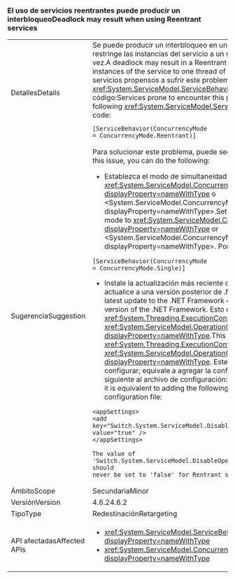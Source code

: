 ### <a name="deadlock-may-result-when-using-reentrant-services"></a><span data-ttu-id="17f55-101">El uso de servicios reentrantes puede producir un interbloqueo</span><span class="sxs-lookup"><span data-stu-id="17f55-101">Deadlock may result when using Reentrant services</span></span>

|   |   |
|---|---|
|<span data-ttu-id="17f55-102">Detalles</span><span class="sxs-lookup"><span data-stu-id="17f55-102">Details</span></span>|<span data-ttu-id="17f55-103">Se puede producir un interbloqueo en un servicio reentrante, lo que restringe las instancias del servicio a un subproceso de ejecución a la vez.</span><span class="sxs-lookup"><span data-stu-id="17f55-103">A deadlock may result in a Reentrant service, which restricts instances of the service to one thread of execution at a time.</span></span> <span data-ttu-id="17f55-104">Los servicios propensos a sufrir este problema tendrán el atributo <xref:System.ServiceModel.ServiceBehaviorAttribute> siguiente en su código:</span><span class="sxs-lookup"><span data-stu-id="17f55-104">Services prone to encounter this problem will have the following <xref:System.ServiceModel.ServiceBehaviorAttribute> in their code:</span></span><pre><code class="language-csharp">[ServiceBehavior(ConcurrencyMode = ConcurrencyMode.Reentrant)]&#13;&#10;</code></pre>|
|<span data-ttu-id="17f55-105">Sugerencia</span><span class="sxs-lookup"><span data-stu-id="17f55-105">Suggestion</span></span>|<span data-ttu-id="17f55-106">Para solucionar este problema, puede seguir estos pasos:</span><span class="sxs-lookup"><span data-stu-id="17f55-106">To address this issue, you can do the following:</span></span><ul><li><span data-ttu-id="17f55-107">Establezca el modo de simultaneidad del servicio en <xref:System.ServiceModel.ConcurrencyMode.Single?displayProperty=nameWithType> o &lt;System.ServiceModel.ConcurrencyMode.Multiple?displayProperty=nameWithType&gt;.</span><span class="sxs-lookup"><span data-stu-id="17f55-107">Set the service's concurrency mode to <xref:System.ServiceModel.ConcurrencyMode.Single?displayProperty=nameWithType> or &lt;System.ServiceModel.ConcurrencyMode.Multiple?displayProperty=nameWithType&gt;.</span></span> <span data-ttu-id="17f55-108">Por ejemplo:</span><span class="sxs-lookup"><span data-stu-id="17f55-108">For example:</span></span></li></ul><pre><code class="language-csharp">[ServiceBehavior(ConcurrencyMode = ConcurrencyMode.Single)]&#13;&#10;</code></pre><ul><li><span data-ttu-id="17f55-109">Instale la actualización más reciente de .NET Framework 4.6.2 o actualice a una versión posterior de .NET Framework.</span><span class="sxs-lookup"><span data-stu-id="17f55-109">Install the latest update to the .NET Framework 4.6.2, or upgrade to a later version of the .NET Framework.</span></span> <span data-ttu-id="17f55-110">Esto deshabilita el flujo de <xref:System.Threading.ExecutionContext> en <xref:System.ServiceModel.OperationContext.Current?displayProperty=nameWithType>.</span><span class="sxs-lookup"><span data-stu-id="17f55-110">This disables the flow of the <xref:System.Threading.ExecutionContext> in <xref:System.ServiceModel.OperationContext.Current?displayProperty=nameWithType>.</span></span> <span data-ttu-id="17f55-111">Este comportamiento se puede configurar; equivale a agregar la configuración de aplicación siguiente al archivo de configuración:</span><span class="sxs-lookup"><span data-stu-id="17f55-111">This behavior is configurable; it is equivalent to adding the following app setting to your configuration file:</span></span></li></ul><pre><code class="language-xml">&lt;appSettings&gt;&#13;&#10;&lt;add key=&quot;Switch.System.ServiceModel.DisableOperationContextAsyncFlow&quot; value=&quot;true&quot; /&gt;&#13;&#10;&lt;/appSettings&gt;&#13;&#10;&#13;&#10;The value of &#39;Switch.System.ServiceModel.DisableOperationContextAsyncFlow&#39; should never be set to &#39;false&#39; for Rentrant services.&#13;&#10;</code></pre>|
|<span data-ttu-id="17f55-112">Ámbito</span><span class="sxs-lookup"><span data-stu-id="17f55-112">Scope</span></span>|<span data-ttu-id="17f55-113">Secundaria</span><span class="sxs-lookup"><span data-stu-id="17f55-113">Minor</span></span>|
|<span data-ttu-id="17f55-114">Versión</span><span class="sxs-lookup"><span data-stu-id="17f55-114">Version</span></span>|<span data-ttu-id="17f55-115">4.6.2</span><span class="sxs-lookup"><span data-stu-id="17f55-115">4.6.2</span></span>|
|<span data-ttu-id="17f55-116">Tipo</span><span class="sxs-lookup"><span data-stu-id="17f55-116">Type</span></span>|<span data-ttu-id="17f55-117">Redestinación</span><span class="sxs-lookup"><span data-stu-id="17f55-117">Retargeting</span></span>|
|<span data-ttu-id="17f55-118">API afectadas</span><span class="sxs-lookup"><span data-stu-id="17f55-118">Affected APIs</span></span>|<ul><li><xref:System.ServiceModel.ServiceBehaviorAttribute?displayProperty=nameWithType></li><li><xref:System.ServiceModel.ConcurrencyMode.Reentrant?displayProperty=nameWithType></li></ul>|

